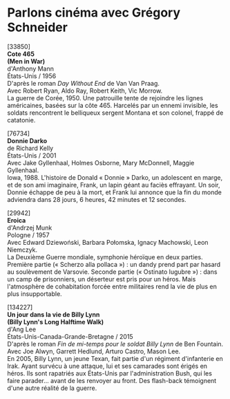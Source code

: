 # Parlons cinéma avec Grégory Schneider

[33850]  
**Cote 465**  
**(Men in War)**  
d'Anthony Mann  
États-Unis / 1956  
D'après le roman _Day Without End_ de Van Van Praag.  
Avec Robert Ryan, Aldo Ray, Robert Keith, Vic Morrow.  
La guerre de Corée, 1950. Une patrouille tente de rejoindre les lignes américaines, basées sur la côte 465. Harcelés par un ennemi invisible, les soldats rencontrent le belliqueux sergent Montana et son colonel, frappé de catatonie.

[76734]  
**Donnie Darko**  
de Richard Kelly  
États-Unis / 2001  
Avec Jake Gyllenhaal, Holmes Osborne, Mary McDonnell, Maggie Gyllenhaal.  
Iowa, 1988. L'histoire de Donald « Donnie » Darko, un adolescent en marge, et de son ami imaginaire, Frank, un lapin géant au faciès effrayant. Un soir, Donnie échappe de peu à la mort, et Frank lui annonce que la fin du monde adviendra dans 28 jours, 6 heures, 42 minutes et 12 secondes.

[29942]  
**Eroica**  
d'Andrzej Munk  
Pologne / 1957  
Avec Edward Dziewoński, Barbara Połomska, Ignacy Machowski, Leon Niemczyk.  
La Deuxième Guerre mondiale, symphonie héroïque en deux parties. Première partie (« Scherzo alla pollaca ») : un dandy prend part par hasard au soulèvement de Varsovie. Seconde partie (« Ostinato lugubre ») : dans un camp de prisonniers, un déserteur est pris pour un héros. Mais l'atmosphère de cohabitation forcée entre militaires rend la vie de plus en plus insupportable.

[134227]  
**Un jour dans la vie de Billy Lynn**  
**(Billy Lynn's Long Halftime Walk)**  
d'Ang Lee  
États-Unis-Canada-Grande-Bretagne / 2015  
D'après le roman _Fin de mi-temps pour le soldat Billy Lynn_ de Ben Fountain.  
Avec Joe Alwyn, Garrett Hedlund, Arturo Castro, Mason Lee.  
En 2005, Billy Lynn, un jeune Texan, fait partie d'un régiment d'infanterie en Irak. Ayant survécu à une attaque, lui et ses camarades sont érigés en héros. Ils sont rapatriés aux États-Unis par l'administration Bush, qui les faire parader... avant de les renvoyer au front. Des flash-back témoignent d'une autre réalité de la guerre.

